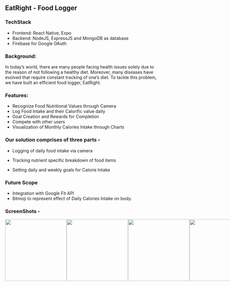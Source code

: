 ## EatRight - Food Logger

### TechStack
- Frontend: React Native, Expo
- Backend: NodeJS, ExpressJS and MongoDB as database
- Firebase for Google OAuth

### Background:
In today’s world, there are many people facing health issues solely due to the reason of not following a healthy diet.
Moreover, many diseases have evolved that require constant tracking of one’s diet.
To tackle this problem, we have built an efficient food logger, EatRight.

### Features: 
- Recognize Food Nutritional Values through Camera
- Log Food Intake and their Calorific value daily
- Goal Creation and Rewards for Completion
- Compete with other users
- Visualization of Monthly Calories Intake through Charts

### Our solution comprises of three parts -
- Logging of daily food intake via camera

- Tracking nutrient specific breakdown of food items

- Setting daily and weekly goals for Calorie Intake

### Future Scope
- Integration with Google Fit API
- Bitmoji to represent effect of Daily Calories Intake on body.

### ScreenShots -
<div style="display:flex;" >
<img width="200" src="https://lh6.googleusercontent.com/WXyRFM3x4Ny7CL0fr-tERd1QhopbQT0c6a2VZ-UMJlKYKHs2FdKuJeKOIrt2_ehjdkL_DB4GQKZGOP1scRO8YmBUsKEUHK0keg1yPxEobjSeBxNzdunwa92Cym4nrZpfcXUm7L3rYcFTYsv1DQcH2c9sRw=s2048" />
<img width="200" src="https://lh5.googleusercontent.com/1-oNFO-_v_12qb46XMra1QjNRd2ms7r7awT848kQkzfsfoCz219Kxex3UUkCwl_bc4jyQ0BqI9Dli6EKFJQLw2ux7_3v75st1pl84v3GiMA-lfNk0BBGM6unQL5er7IhMNmzw8Bj121nyt2nXgQBNOAkEQ=s2048" />
<img width="200" src="https://lh5.googleusercontent.com/VwbPYbAKq9RKI8ozrrygT9EJseE2O4Jk5UYxIf_PgO9OBz6ZIsigC0dkday7oeuJcMCdeIrobz3to7kyHni7M3xqVaWeqViPLHTKKeEkzbpZrFM3tiVxPuPGINIsS-iyHQhSvWYziJuCLOJ3Fho02a0SMg=s2048" />

<img width="200" src="https://lh4.googleusercontent.com/crR79Z9d4NAbhTfLINIxqxBJ-4Ku1oMgMfAakUwiAFALgtbB_sB3sfj2cce_v8uovIk0hpc63q3wMCJut0WDpN7vBxs7G2zIk9kY38ZmFbgZpWjgQtgLqJ585J03SBYQ4n6fuzwvnBeo44lKejLsGC01Yw=s2048" />
</div>
